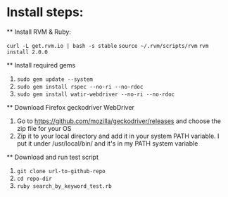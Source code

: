 # Install steps:

** Install RVM & Ruby:

`curl -L get.rvm.io | bash -s stable`
`source ~/.rvm/scripts/rvm`
`rvm install 2.0.0`

** Install required gems
1. `sudo gem update --system`
2. `sudo gem install rspec --no-ri --no-rdoc`
3. `sudo gem install watir-webdriver --no-ri --no-rdoc`

** Download Firefox geckodriver WebDriver
1. Go to https://github.com/mozilla/geckodriver/releases and choose the zip file for your OS
2. Zip it to your local directory and add it in your system PATH variable.  I put it under /usr/local/bin/ and it's in my PATH system variable

** Download and run test script
1. `git clone url-to-github-repo`
2. `cd repo-dir`
3. `ruby search_by_keyword_test.rb`
